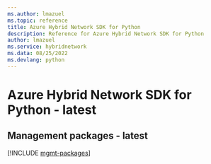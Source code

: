```yaml
---
ms.author: lmazuel
ms.topic: reference
title: Azure Hybrid Network SDK for Python
description: Reference for Azure Hybrid Network SDK for Python
author: lmazuel
ms.service: hybridnetwork
ms.data: 08/25/2022
ms.devlang: python
---
```

# Azure Hybrid Network SDK for Python - latest

## Management packages - latest
[!INCLUDE [mgmt-packages](hybrid-network-mgmt-index.md)]